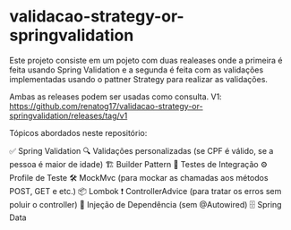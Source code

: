 # validacao-strategy-or-springvalidation
Este projeto consiste em um pojeto com duas realeases onde a primeira é feita usando Spring Validation e a segunda é feita com as validações implementadas usando o pattner Strategy para realizar as validações.

Ambas as releases podem ser usadas como consulta.
V1: https://github.com/renatog17/validacao-strategy-or-springvalidation/releases/tag/v1

Tópicos abordados neste repositório:

✅ Spring Validation
🔍 Validações personalizadas (se CPF é válido, se a pessoa é maior de idade)
🏗️ Builder Pattern
🧪 Testes de Integração
⚙️ Profile de Teste
🛠️ MockMvc (para mockar as chamadas aos métodos POST, GET e etc.)
📦 Lombok
❗ ControllerAdvice (para tratar os erros sem poluir o controller)
🔄 Injeção de Dependência (sem @Autowired)
🗄️ Spring Data
